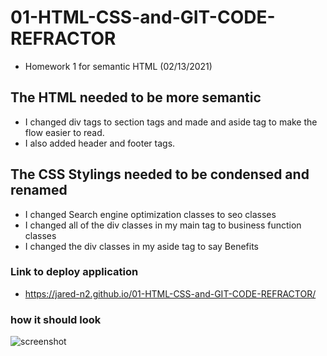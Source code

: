 # 01-HTML-CSS-and-GIT-CODE-REFRACTOR
* Homework 1 for semantic HTML (02/13/2021)

## The HTML needed to be more semantic
* I changed div tags to section tags and made and aside tag to make the flow easier to read.
* I also added header and footer tags.

## The CSS Stylings needed to be condensed and renamed
* I changed Search engine optimization classes to seo classes
* I changed all of the div classes in my main tag to business function classes
* I changed the div classes in my aside tag to say Benefits 

### Link to deploy application
* https://jared-n2.github.io/01-HTML-CSS-and-GIT-CODE-REFRACTOR/

### how it should look
![screenshot](https://jared-n2.github.io/01-HTML-CSS-and-GIT-CODE-REFRACTOR/)



